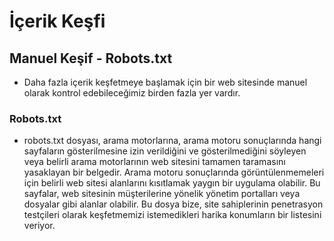 # İçerik Keşfi
## Manuel Keşif - Robots.txt
- Daha fazla içerik keşfetmeye başlamak için bir web sitesinde manuel olarak kontrol edebileceğimiz birden fazla yer vardır.
### Robots.txt
- robots.txt dosyası, arama motorlarına, arama motoru sonuçlarında hangi sayfaların gösterilmesine izin verildiğini ve gösterilmediğini söyleyen veya belirli arama motorlarının web sitesini tamamen taramasını yasaklayan bir belgedir. Arama motoru sonuçlarında görüntülenmemeleri için belirli web sitesi alanlarını kısıtlamak yaygın bir uygulama olabilir. Bu sayfalar, web sitesinin müşterilerine yönelik yönetim portalları veya dosyalar gibi alanlar olabilir. Bu dosya bize, site sahiplerinin penetrasyon testçileri olarak keşfetmemizi istemedikleri harika konumların bir listesini veriyor.

